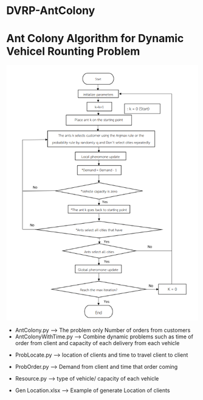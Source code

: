 # DVRP-AntColony
# Ant Colony Algorithm for Dynamic Vehicel Rounting Problem

![Flow Chart](Doc/Flow_Chart.PNG)

<ul>
  <li>AntColony.py --> The problem only Number of orders from customers </li>
  <li>AntColonyWithTime.py --> Combine dynamic problems such as time of order from client and capacity of each delivery from each vehicle</li>
</ul>

- ProbLocate.py --> location of clients and time to travel client to client
- ProbOrder.py --> Demand from client and time that order coming
- Resource.py --> type of vehicle/ capacity of each vehicle 

- Gen Location.xlsx --> Example of generate Location of clients



